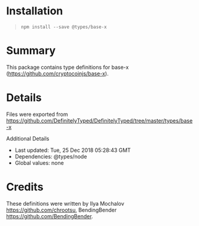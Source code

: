 # Installation
> `npm install --save @types/base-x`

# Summary
This package contains type definitions for base-x (https://github.com/cryptocoinjs/base-x).

# Details
Files were exported from https://github.com/DefinitelyTyped/DefinitelyTyped/tree/master/types/base-x

Additional Details
 * Last updated: Tue, 25 Dec 2018 05:28:43 GMT
 * Dependencies: @types/node
 * Global values: none

# Credits
These definitions were written by Ilya Mochalov <https://github.com/chrootsu>, BendingBender <https://github.com/BendingBender>.
